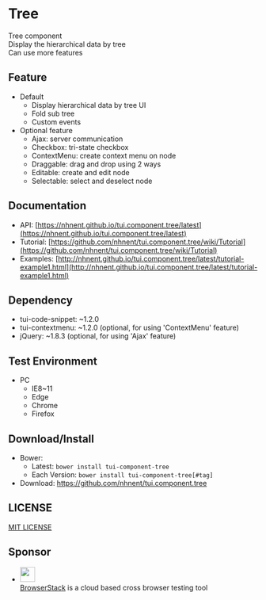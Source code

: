 Tree
===============
Tree component<br>
Display the hierarchical data by tree<br>
Can use more features

## Feature
* Default
    * Display hierarchical data by tree UI
    * Fold sub tree
    * Custom events
* Optional feature
    * Ajax: server communication
    * Checkbox: tri-state checkbox
    * ContextMenu: create context menu on node
    * Draggable: drag and drop using 2 ways
    * Editable: create and edit node
    * Selectable: select and deselect node

## Documentation
* API: [https://nhnent.github.io/tui.component.tree/latest](https://nhnent.github.io/tui.component.tree/latest)
* Tutorial: [https://github.com/nhnent/tui.component.tree/wiki/Tutorial](https://github.com/nhnent/tui.component.tree/wiki/Tutorial)
* Examples: [http://nhnent.github.io/tui.component.tree/latest/tutorial-example1.html](http://nhnent.github.io/tui.component.tree/latest/tutorial-example1.html)

## Dependency
* tui-code-snippet: ~1.2.0
* tui-contextmenu: ~1.2.0 (optional, for using 'ContextMenu' feature)
* jQuery: ~1.8.3 (optional, for using 'Ajax' feature)

## Test Environment
* PC
    * IE8~11
    * Edge
    * Chrome
    * Firefox

## Download/Install
* Bower:
   * Latest: `bower install tui-component-tree`
   * Each Version: `bower install tui-component-tree[#tag]`
* Download: https://github.com/nhnent/tui.component.tree

## LICENSE
[MIT LICENSE](LICENSE)

## Sponsor
* <img src="https://cloud.githubusercontent.com/assets/12269563/12287774/8cf4d2c0-ba12-11e5-9fa8-0a9c452cca05.png" height="30"><br>
 [BrowserStack](https://www.browserstack.com/) is a cloud based cross browser testing tool
